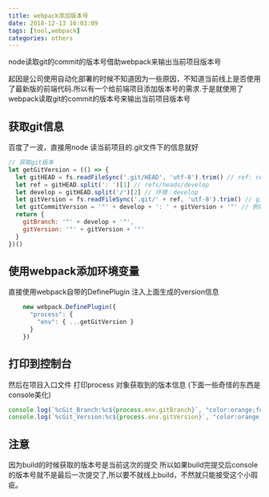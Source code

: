 ```yaml
---
title: webpack添加版本号
date: 2018-12-13 16:03:09
tags: [tool,webpack]
categories: others
---
```


node读取git的commit的版本号借助webpack来输出当前项目版本号
<!-- more -->
起因是公司使用自动化部署的时候不知道因为一些原因，不知道当前线上是否使用了最新版的前端代码.所以有一个给前端项目添加版本号的需求.于是就使用了webpack读取git的commit的版本号来输出当前项目版本号

## 获取git信息

百度了一波，直接用node 读当前项目的.git文件下的信息就好

```javascript
// 获取git版本
let getGitVersion = (() => {
  let gitHEAD = fs.readFileSync('.git/HEAD', 'utf-8').trim() // ref: refs/heads/develop
  let ref = gitHEAD.split(': ')[1] // refs/heads/develop
  let develop = gitHEAD.split('/')[2] // 环境：develop
  let gitVersion = fs.readFileSync('.git/' + ref, 'utf-8').trim() // git版本号，例如：6ceb0ab5059d01fd444cf4e78467cc2dd1184a66
  let gitCommitVersion = '"' + develop + ': ' + gitVersion + '"' // 例如dev环境: "develop: 6ceb0ab5059d01fd444cf4e78467cc2dd1184a66"
  return {
    gitBranch: '"' + develop + '"',
    gitVersion: '"' + gitVersion + '"'
  }
})()
```

## 使用webpack添加环境变量

直接使用webpack自带的DefinePlugin 注入上面生成的version信息

```javascript
    new webpack.DefinePlugin({
      "process": {
        "env": { ...getGitVersion }
      }
    })
```
## 打印到控制台

然后在项目入口文件 打印process 对象获取到的版本信息 (下面一些奇怪的东西是console美化)

```javascript
console.log(`%cGit_Branch:%c${process.env.gitBranch}`, "color:orange;font-weight:bold;font-size:16px", "color:red;font-size:16px")
console.log(`%cGit_Version:%c${process.env.gitVersion}`, "color:orange;font-weight:bold;font-size:16px", "color:red;font-size:16px")
```
## 注意
因为build的时候获取的版本号是当前这次的提交 所以如果build完提交后console的版本号就不是最后一次提交了,所以要不就线上build，不然就只能接受这个小瑕疵。



